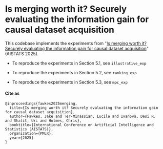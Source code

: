# Is merging worth it? Securely evaluating the  information gain for causal dataset acquisition

This codebase implements the experiments from "[Is merging worth it? Securely evaluating the  information gain for causal dataset acquisition](https://arxiv.org/abs/2409.07215)" (AISTATS 2025). 

- To reproduce the experiments in Section 5.1, see `illustrative_exp`

- To reproduce the experiments in Section 5.2, see `ranking_exp`

-  To reproduce the experiments in Section 5.3, see `mpc_exp`


#### Cite as

```
@inproceedings{fawkes2025merging,
  title={Is merging worth it? Securely evaluating the information gain for causal dataset acquisition},
  author={Fawkes, Jake and Ter-Minassian, Lucile and Ivanova, Desi R. and Shalit, Uri and Holmes, Chris},
  booktitle={International Conference on Artificial Intelligence and Statistics (AISTATS)},
  organization={PMLR},
  year={2025}
}
```
